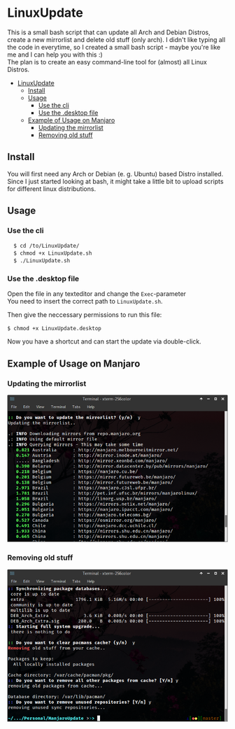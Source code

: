# LinuxUpdate

This is a small bash script that can update all Arch and Debian Distros, create a new mirrorlist and delete old stuff (only arch).
I didn't like typing all the code in everytime, so I created a small bash script - 
maybe you're like me and I can help you with this :)
\
The plan is to create an easy command-line tool for (almost) all Linux Distros.

- [LinuxUpdate](#LinuxUpdate)
  - [Install](#Install)
  - [Usage](#Usage)
    - [Use the cli](#Use-the-cli)
    - [Use the .desktop file](#Use-the-desktop-file)
  - [Example of Usage on Manjaro](#Example-of-Usage-on-Manjaro)
    - [Updating the mirrorlist](#Updating-the-mirrorlist)
    - [Removing old stuff](#Removing-old-stuff)

## Install

You will first need any Arch or Debian (e. g. Ubuntu) based Distro installed.
Since I just started looking at bash, it might take a little bit to upload scripts for different linux distributions.

## Usage

### Use the cli

```bash
  $ cd /to/LinuxUpdate/
  $ chmod +x LinuxUpdate.sh
  $ ./LinuxUpdate.sh
```

### Use the .desktop file

Open the file in any texteditor and change the `Exec`-parameter
\
You need to insert the correct path to `LinuxUpdate.sh`.

Then give the neccessary permissions to run this file:

    $ chmod +x LinuxUpdate.desktop

Now you have a shortcut and can start the update via double-click.

## Example of Usage on Manjaro

### Updating the mirrorlist

![Mirrorlist Update](img/mirrorupdate.png)

### Removing old stuff

![Removing old stuff](img/removingStuff.png)